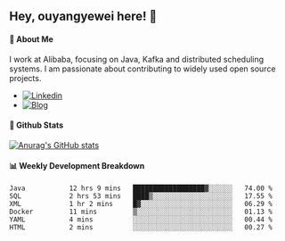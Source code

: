 ## Hey, ouyangyewei here! :wave:

#### :rocket: About Me
I work at Alibaba, focusing on Java, Kafka and distributed scheduling systems. I am passionate about contributing to widely used open source projects.

- [![Linkedin](https://img.shields.io/badge/LinkedIn-ouyangyewei-blue)](https://www.linkedin.com/in/ouyangyewei/)
- [![Blog](https://img.shields.io/badge/Blog-yeweiouyang-orange)](https://blog.csdn.net/yeweiouyang)

#### :star2: Github Stats
[![Anurag's GitHub stats](https://github-readme-stats.vercel.app/api?username=ouyangyewei&show_icons=true&cache_seconds=3600&theme=tokyonight)](https://github.com/anuraghazra/github-readme-stats)

#### :bar_chart: Weekly Development Breakdown
<!--START_SECTION:waka-->

```text
Java           12 hrs 9 mins   ██████████████████▓░░░░░░   74.00 %
SQL            2 hrs 53 mins   ████▒░░░░░░░░░░░░░░░░░░░░   17.55 %
XML            1 hr 2 mins     █▓░░░░░░░░░░░░░░░░░░░░░░░   06.29 %
Docker         11 mins         ▒░░░░░░░░░░░░░░░░░░░░░░░░   01.13 %
YAML           4 mins          ░░░░░░░░░░░░░░░░░░░░░░░░░   00.44 %
HTML           2 mins          ░░░░░░░░░░░░░░░░░░░░░░░░░   00.27 %
```

<!--END_SECTION:waka-->
